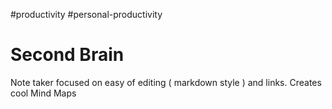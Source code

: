 #productivity #personal-productivity

# Second Brain
Note taker focused on easy of editing ( markdown style ) and links. Creates cool Mind Maps